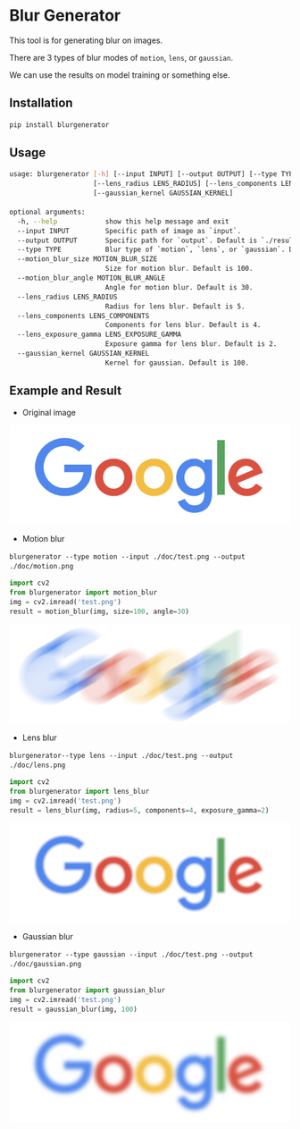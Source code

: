 # Blur Generator

This tool is for generating blur on images.

There are 3 types of blur modes of `motion`, `lens`, or `gaussian`.

We can use the results on model training or something else.

## Installation

```bash
pip install blurgenerator
```

## Usage

```bash
usage: blurgenerator [-h] [--input INPUT] [--output OUTPUT] [--type TYPE] [--motion_blur_size MOTION_BLUR_SIZE] [--motion_blur_angle MOTION_BLUR_ANGLE]
                     [--lens_radius LENS_RADIUS] [--lens_components LENS_COMPONENTS] [--lens_exposure_gamma LENS_EXPOSURE_GAMMA]
                     [--gaussian_kernel GAUSSIAN_KERNEL]

optional arguments:
  -h, --help            show this help message and exit
  --input INPUT         Specific path of image as `input`.
  --output OUTPUT       Specific path for `output`. Default is `./result.png`.
  --type TYPE           Blur type of `motion`, `lens`, or `gaussian`. Default is `motion`.
  --motion_blur_size MOTION_BLUR_SIZE
                        Size for motion blur. Default is 100.
  --motion_blur_angle MOTION_BLUR_ANGLE
                        Angle for motion blur. Default is 30.
  --lens_radius LENS_RADIUS
                        Radius for lens blur. Default is 5.
  --lens_components LENS_COMPONENTS
                        Components for lens blur. Default is 4.
  --lens_exposure_gamma LENS_EXPOSURE_GAMMA
                        Exposure gamma for lens blur. Default is 2.
  --gaussian_kernel GAUSSIAN_KERNEL
                        Kernel for gaussian. Default is 100.
```

## Example and Result

- Original image

![original image](./doc/test.png)

- Motion blur

`blurgenerator --type motion --input ./doc/test.png --output ./doc/motion.png`

```python
import cv2
from blurgenerator import motion_blur
img = cv2.imread('test.png')
result = motion_blur(img, size=100, angle=30)
```

![motion blur image](./doc/motion.png)

- Lens blur

`blurgenerator--type lens --input ./doc/test.png --output ./doc/lens.png`

```python
import cv2
from blurgenerator import lens_blur
img = cv2.imread('test.png')
result = lens_blur(img, radius=5, components=4, exposure_gamma=2)
```

![lens blur image](./doc/lens.png)

- Gaussian blur

`blurgenerator --type gaussian --input ./doc/test.png --output ./doc/gaussian.png`

```python
import cv2
from blurgenerator import gaussian_blur
img = cv2.imread('test.png')
result = gaussian_blur(img, 100)
```

![gaussian blur image](./doc/gaussian.png)
